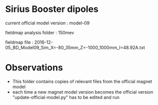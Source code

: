 Sirius Booster dipoles
======================

current official model version : model-09

fieldmap analysis folder       : 150mev

fieldmap file                  : 2016-12-05_BD_Model09_Sim_X=-80_35mm_Z=-1000_1000mm_I=48.92A.txt


Observations
============

- This folder contains copies of relevant files from the official magnet model
- each time a new magnet model version becomes the official version "update-official-model.py" has to be edited and run
